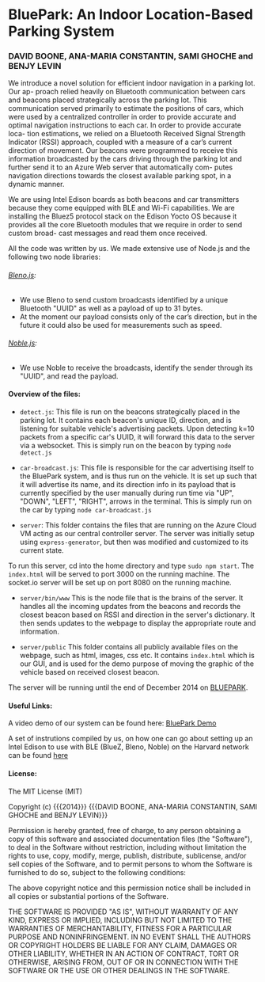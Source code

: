 BluePark: An Indoor Location-Based Parking System
===================

### DAVID BOONE, ANA-MARIA CONSTANTIN, SAMI GHOCHE and BENJY LEVIN

We introduce a novel solution for efficient indoor navigation in a parking lot. Our ap-
proach relied heavily on Bluetooth communication between cars and beacons placed strategically across the parking lot. This communication served primarily to estimate the positions of cars, which were used by a centralized controller in order to provide accurate and optimal navigation instructions to each car. In order to provide accurate loca-
tion estimations, we relied on a Bluetooth Received Signal Strength Indicator (RSSI) approach, coupled with a measure of a car’s current direction of movement. Our beacons were programmed to receive this information broadcasted by the cars driving through the parking lot and further send it to an Azure Web server that automatically com-
putes navigation directions towards the closest available parking spot, in a dynamic manner.

We are using Intel Edison boards as both beacons and car transmitters because they come equipped with BLE and Wi-Fi capabilities. We are installing the Bluez5 protocol stack on the Edison Yocto OS because it provides all the core Bluetooth modules that we require in order to send custom broad-
cast messages and read them once received.

All the code was written by us. We made extensive use of Node.js and the following two node libraries:

###### [Bleno.js](https://github.com/sandeepmistry/bleno):
- We use Bleno to send custom broadcasts identified by a unique Bluetooth "UUID" as well as a payload of up to 31 bytes.
- At the moment our payload consists only of the car’s direction, but in the future it could also be used for measurements such as speed. 

###### [Noble.js](https://github.com/sandeepmistry/noble):
- We use Noble to receive the broadcasts, identify the sender through its "UUID", and read the payload.

#### Overview of the files:
* `detect.js`:
This file is run on the beacons strategically placed in the parking lot.
It contains each beacon's unique ID, direction, and is listening for suitable vehicle's advertising packets.
Upon detecting k=10 packets from a specific car's UUID, it will forward this data to the server via a websocket.
This is simply run on the beacon by typing ```node detect.js```

* `car-broadcast.js`:
This file is responsible for the car advertising itself to the BluePark system, and is thus run on the vehicle.
It is set up such that it will advertise its name, and its direction info in its payload that is currently specified by
the user manually during run time via "UP", "DOWN", "LEFT", "RIGHT", arrows in the terminal.
This is simply run on the car by typing ```node car-broadcast.js```

* `server`:
This folder contains the files that are running on the Azure Cloud VM acting as our central controller server. The server was initially setup using `express-generator`, but then was modified and customized to its current state.

To run this server, cd into the home directory and type ```sudo npm start```. The `index.html` will be served to port 3000 on the running machine. The socket.io server will be set up on port 8080 on the running machine.

* `server/bin/www`
This is the node file that is the brains of the server. It handles all the incoming updates from the beacons and records the closest beacon based on RSSI and direction in the server's dictionary. It then sends updates to the webpage to display the appropriate route and information. 

* `server/public`
This folder contains all publicly available files on the webpage, such as html, images, css etc.
It contains `index.html` which is our GUI, and is used for the demo purpose of moving the graphic of the vehicle based on received closest beacon.

The server will be running until the end of December 2014 on [BLUEPARK](bluepark.cloudapp.net:3000).

#### Useful Links: 

A video demo of our system can be found here: [BluePark Demo]()

A set of instrutions compiled by us, on how one can go about setting up an Intel Edison to use with BLE (BlueZ, Bleno, Noble) on the Harvard network can be found [here](https://docs.google.com/a/college.harvard.edu/document/d/1iR57Iap1c571q3fuHhdqiF4heln8tEoL8VupF8XeqZY/edit?usp=sharing)

#### License:

The MIT License (MIT)

Copyright (c) {{{2014}}} {{{DAVID BOONE, ANA-MARIA CONSTANTIN, SAMI GHOCHE and BENJY LEVIN}}}

Permission is hereby granted, free of charge, to any person obtaining a copy
of this software and associated documentation files (the "Software"), to deal
in the Software without restriction, including without limitation the rights
to use, copy, modify, merge, publish, distribute, sublicense, and/or sell
copies of the Software, and to permit persons to whom the Software is
furnished to do so, subject to the following conditions:

The above copyright notice and this permission notice shall be included in all
copies or substantial portions of the Software.

THE SOFTWARE IS PROVIDED "AS IS", WITHOUT WARRANTY OF ANY KIND, EXPRESS OR
IMPLIED, INCLUDING BUT NOT LIMITED TO THE WARRANTIES OF MERCHANTABILITY,
FITNESS FOR A PARTICULAR PURPOSE AND NONINFRINGEMENT. IN NO EVENT SHALL THE
AUTHORS OR COPYRIGHT HOLDERS BE LIABLE FOR ANY CLAIM, DAMAGES OR OTHER
LIABILITY, WHETHER IN AN ACTION OF CONTRACT, TORT OR OTHERWISE, ARISING FROM,
OUT OF OR IN CONNECTION WITH THE SOFTWARE OR THE USE OR OTHER DEALINGS IN THE
SOFTWARE.